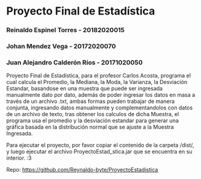 # Proyecto Final de Estadística

### Reinaldo Espinel Torres - 20182020015
### Johan Mendez Vega - 20172020070
### Juan Alejandro Calderón Ríos - 20171020050

Proyecto Final de Estadística, para el profesor Carlos Acosta, programa el cual calcula el Promedio, la Mediana, la Moda, la Varianza, la Desviación Estandar, basandose en una muestra que puede ser ingresada manualmente dato por dato, además de poder ingresar los datos en masa a través de un archivo .txt, ambas formas pueden trabajar de manera conjunta, ingresando datos manualmente y complementandolos con datos de un archivo de texto, tras obtener los calculos de dicha Muestra, el programa usa el promedio y la desviación estandar para generar una gráfica basada en la distribución normal que se ajuste a la Muestra Ingresada.

Para ejecutar el proyecto, por favor copiar el contenido de la carpeta /dist/, y luego ejecutar el archivo ProyectoEstad_stica.jar que se encuentra en su interior. :3

Repo: https://github.com/Reynaldo-byte/ProyectoEstadistica
